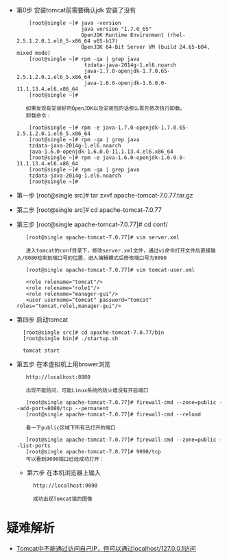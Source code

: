 * 第0步  安装tomcat前需要确认jdk 安装了没有
          
          [root@single ~]# java -version
                           java version "1.7.0_65"
                           OpenJDK Runtime Environment (rhel-2.5.1.2.0.1.el6_5-x86_64 u65-b17)
                           OpenJDK 64-Bit Server VM (build 24.65-b04, mixed mode)
          [root@single ~]# rpm -qa | grep java
                            tzdata-java-2014g-1.el6.noarch
                            java-1.7.0-openjdk-1.7.0.65-2.5.1.2.0.1.el6_5.x86_64
                            java-1.6.0-openjdk-1.6.0.0-11.1.13.4.el6.x86_64
          [root@single ~]# 

         如果发现有安装好的OpenJDK以及安装包的话那么首先依次执行卸载。
         卸载命令：

          [root@single ~]# rpm -e java-1.7.0-openjdk-1.7.0.65-2.5.1.2.0.1.el6_5.x86_64
          [root@single ~]# rpm -qa | grep java
          tzdata-java-2014g-1.el6.noarch
          java-1.6.0-openjdk-1.6.0.0-11.1.13.4.el6.x86_64
          [root@single ~]# rpm -e java-1.6.0-openjdk-1.6.0.0-11.1.13.4.el6.x86_64
          [root@single ~]# rpm -qa | grep java
          tzdata-java-2014g-1.el6.noarch
          [root@single ~]# 

* 第一步  [root@single src]# tar zxvf apache-tomcat-7.0.77.tar.gz 
* 第二步  [root@single src]# cd apache-tomcat-7.0.77
* 第三步  [root@single apache-tomcat-7.0.77]# cd conf/
  
         [root@single apache-tomcat-7.0.77]# vim server.xml

         进入tomcat的conf目录下，修改server.xml文件，通过vi命令打开文件后直接输入/8080检索到端口号的位置，进入编辑模式后修改端口号为9090

         [root@single apache-tomcat-7.0.77]# vim tomcat-user.xml
         
         <role rolename="tomcat"/>
         <role rolename="role1"/>
         <role rolename="manager-gui"/>
         <user username="tomcat" password="tomcat" roles="tomcat,rolel,manager-gui"/>
 * 第四步 启动tomcat
 
         [root@single src]# cd apache-tomcat-7.0.77/bin
         [root@single bin]# ./startup.sh  
         
         tomcat start
         
  * 第五步 在本虚拟机上用brower浏览
  
           http://localhost:8080
           
           出现不能防问，可能Linux系统的防火墙没有开启端口
           
           [root@single apache-tomcat-7.0.77]# firewall-cmd --zone=public --add-port=8080/tcp --permanent
           [root@single apache-tomcat-7.0.77]# firewall-cmd --reload
           
           看一下public区域下所有已打开的端口
           
           [root@single apache-tomcat-7.0.77]# firewall-cmd --zone=public --list-ports
           [root@single apache-tomcat-7.0.77]# 9090/tcp
           可以看到9090端口已经成功打开：
     
    * 第六步 在本机浏览器上输入
    
            http://localhost:9090
            
            成功出现Tomcat猫的图像
            
            
            

# 疑难解析

* [Tomcat中不能通过访问自己IP，但可以通过localhost/127.0.0.1访问](https://www.cnblogs.com/12three/p/11127338.html)
